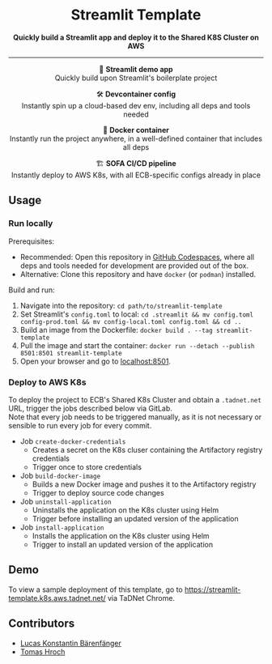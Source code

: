 <div align="center">

# Streamlit Template

**Quickly build a Streamlit app and deploy it to the Shared K8S Cluster on AWS**

<hr>

🚀 **Streamlit demo app**<br>
Quickly build upon Streamlit's boilerplate project<br>

🛠️ **Devcontainer config**<br>
Instantly spin up a cloud-based dev env, including all deps and tools needed<br>

🐳 **Docker container**<br>
Instantly run the project anywhere, in a well-defined container that includes all deps<br>

🏗️ **SOFA CI/CD pipeline**<br>
Instantly deploy to AWS K8s, with all ECB-specific configs already in place

</div>

## Usage

### Run locally

Prerequisites:
- Recommended: Open this repository in [GitHub Codespaces](https://github.com/PRS-STD/codespace-sofa), where all deps and tools needed for development are provided out of the box.
- Alternative: Clone this repository and have `docker` (or `podman`) installed.

Build and run:
1. Navigate into the repository: `cd path/to/streamlit-template`
2. Set Streamlit's `config.toml` to local: `cd .streamlit && mv config.toml config-prod.toml && mv config-local.toml config.toml && cd ..`
3. Build an image from the Dockerfile: `docker build . --tag streamlit-template`
4. Pull the image and start the container: `docker run --detach --publish 8501:8501 streamlit-template`
5. Open your browser and go to [localhost:8501](localhost:8501).

### Deploy to AWS K8s

To deploy the project to ECB's Shared K8s Cluster and obtain a `.tadnet.net` URL, trigger the jobs described below via GitLab.<br>
Note that every job needs to be triggered manually, as it is not necessary or sensible to run every job for every commit.

- Job `create-docker-credentials`
  - Creates a secret on the K8s cluser containing the Artifactory registry credentials
  - Trigger once to store credentials
- Job `build-docker-image`
  - Builds a new Docker image and pushes it to the Artifactory registry
  - Trigger to deploy source code changes
- Job `uninstall-application`
  - Uninstalls the application on the K8s cluster using Helm
  - Trigger before installing an updated version of the application
- Job `install-application`
  - Installs the application on the K8s cluster using Helm
  - Trigger to install an updated version of the application

## Demo

To view a sample deployment of this template, go to https://streamlit-template.k8s.aws.tadnet.net/ via TaDNet Chrome.

## Contributors

* [Lucas Konstantin Bärenfänger](mailto:lucas_konstantin.barenfanger.external@ecb.europa.eu)
* [Tomas Hroch](mailto:tomas.hroch@ecb.europa.eu)
